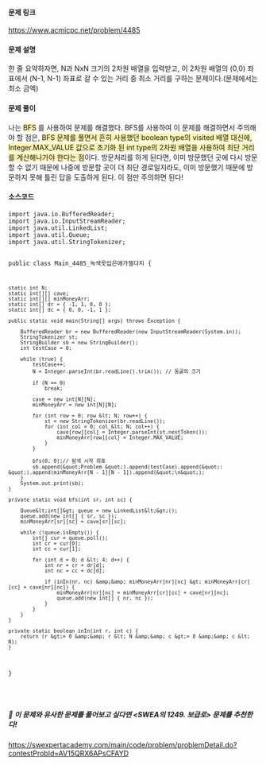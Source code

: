 <h4 id="문제-링크">문제 링크</h4>
<p><a href="https://www.acmicpc.net/problem/4485">https://www.acmicpc.net/problem/4485</a>
<br /></p>
<h4 id="문제-설명">문제 설명</h4>
<p>한 줄 요약하자면, N과 NxN 크기의 2차원 배열을 입력받고, 이 2차원 배열의 (0,0) 좌표에서 (N-1, N-1) 좌표로 갈 수 있는 거리 중 최소 거리를 구하는 문제이다.(문제에서는 최소 금액)
<br /></p>
<h4 id="문제-풀이">문제 풀이</h4>
<p>나는 <span style="background-color: #fff5b1;">BFS</span> 를 사용하여 문제를 해결했다. 
BFS를 사용하여 이 문제를 해결하면서 주의해야 할 점은, <span style="background-color: #fff5b1;">BFS 문제를 풀면서 흔히 사용했던 boolean type의 visited 배열 대신에, Integer.MAX_VALUE 값으로 초기화 된 int type의 2차원 배열을 사용하여 최단 거리를 계산해나가야 한다는 점</span>이다.
방문처리를 하게 된다면, 이미 방문했던 곳에 다시 방문할 수 없기 때문에 나중에 방문할 곳이 더 최단 경로일지라도, 이미 방문했기 때문에 방문하지 못해 틀린 답을 도출하게 된다. 
이 점만 주의하면 된다!
<br /></p>
<h4 id="소스코드">소스코드</h4>
<pre><code class="language-java">import java.io.BufferedReader;
import java.io.InputStreamReader;
import java.util.LinkedList;
import java.util.Queue;
import java.util.StringTokenizer;

public class Main_4485_녹색옷입은애가젤다지 {

    static int N;
    static int[][] cave;
    static int[][] minMoneyArr;
    static int[] dr = { -1, 1, 0, 0 };
    static int[] dc = { 0, 0, -1, 1 };

    public static void main(String[] args) throws Exception {

        BufferedReader br = new BufferedReader(new InputStreamReader(System.in));
        StringTokenizer st;
        StringBuilder sb = new StringBuilder();
        int testCase = 0;

        while (true) {
            testCase++;
            N = Integer.parseInt(br.readLine().trim()); // 동굴의 크기

            if (N == 0)
                break;

            cave = new int[N][N];
            minMoneyArr = new int[N][N];

            for (int row = 0; row &lt; N; row++) {
                st = new StringTokenizer(br.readLine());
                for (int col = 0; col &lt; N; col++) {
                    cave[row][col] = Integer.parseInt(st.nextToken());
                    minMoneyArr[row][col] = Integer.MAX_VALUE;
                }
            }

            bfs(0, 0);// 탐색 시작 죄표
            sb.append(&quot;Problem &quot;).append(testCase).append(&quot;: &quot;).append(minMoneyArr[N - 1][N - 1]).append(&quot;\n&quot;);
        }
        System.out.print(sb);
    }

    private static void bfs(int sr, int sc) {

        Queue&lt;int[]&gt; queue = new LinkedList&lt;&gt;();
        queue.add(new int[] { sr, sc });
        minMoneyArr[sr][sc] = cave[sr][sc];

        while (!queue.isEmpty()) {
            int[] cur = queue.poll();
            int cr = cur[0];
            int cc = cur[1];

            for (int d = 0; d &lt; 4; d++) {
                int nr = cr + dr[d];
                int nc = cc + dc[d];

                if (inIn(nr, nc) &amp;&amp; minMoneyArr[nr][nc] &gt; minMoneyArr[cr][cc] + cave[nr][nc]) {
                    minMoneyArr[nr][nc] = minMoneyArr[cr][cc] + cave[nr][nc];
                    queue.add(new int[] { nr, nc });
                }
            }
        }
    }

    private static boolean inIn(int r, int c) {
        return (r &gt;= 0 &amp;&amp; r &lt; N &amp;&amp; c &gt;= 0 &amp;&amp; c &lt; N);
    }

}</code></pre>
<br />

<h5 id="📌-이-문제와-유사한-문제를-풀어보고-싶다면-swea의-1249-보급로-문제를-추천한다">📌 이 문제와 유사한 문제를 풀어보고 싶다면 &lt;SWEA의 1249. 보급로&gt; 문제를 추천한다!</h5>
<p><a href="https://swexpertacademy.com/main/code/problem/problemDetail.do?contestProbId=AV15QRX6APsCFAYD">https://swexpertacademy.com/main/code/problem/problemDetail.do?contestProbId=AV15QRX6APsCFAYD</a></p>